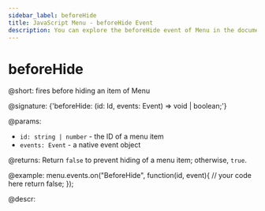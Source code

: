 ```yaml
---
sidebar_label: beforeHide
title: JavaScript Menu - beforeHide Event 
description: You can explore the beforeHide event of Menu in the documentation of the DHTMLX JavaScript UI library. Browse developer guides and API reference, try out code examples and live demos, and download a free 30-day evaluation version of DHTMLX Suite 7.
---
```


# beforeHide

@short: fires before hiding an item of Menu

@signature: {'beforeHide: (id: Id, events: Event) => void | boolean;'}

@params:
- `id: string | number` - the ID of a menu item
- `events: Event` - a native event object

@returns:
Return `false` to prevent hiding of a menu item; otherwise, `true`.

@example:
menu.events.on("BeforeHide", function(id, event){
    // your code here
    return false;
});

@descr:

